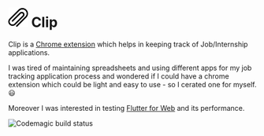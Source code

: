 <h1> <img src="https://github.com/Asti7/clip/blob/master/images/clip_logo.png" height="40" width="40">
 Clip </h1> 



Clip is a [Chrome extension](https://chrome.google.com/webstore/detail/clip/eogdcghnigpjcfiimlegmdhoncdbfkif) which helps in keeping track of Job/Internship applications. 

I was tired of maintaining spreadsheets and using different apps for my job tracking application process and wondered if I could have a chrome extension which could be light and easy to use - so I cerated one for myself. 😃

Moreover I was interested in testing [Flutter for Web](https://flutter.dev/web) and its performance. 

![Codemagic build status](https://api.codemagic.io/apps/5f717a4a70eb49545a43c1e1/5f717a4a70eb49545a43c1e0/status_badge.svg)



